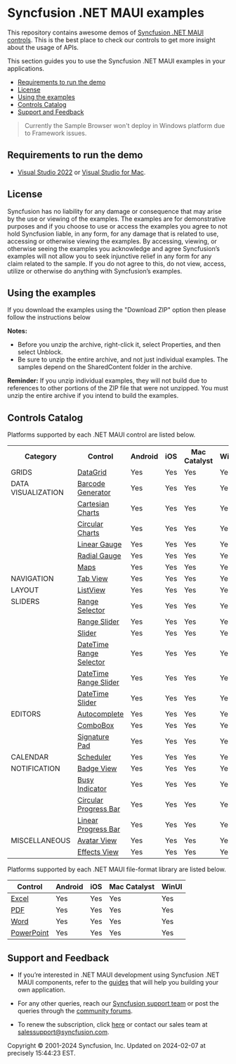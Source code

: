 ﻿# Syncfusion .NET MAUI examples 
 
This repository contains awesome demos of [Syncfusion .NET MAUI controls](https://www.syncfusion.com/maui-controls?utm_source=github&utm_medium=listing). This is the best place to check our controls to get more insight about the usage of APIs. 

This section guides you to use the Syncfusion .NET MAUI examples in your applications.

* [Requirements to run the demo](#requirements-to-run-the-demo)
* [License](#license)
* [Using the examples](#using-the-examples)
* [Controls Catalog](#controls-catalog)
* [Support and Feedback](#support-and-feedback)


> Currently the Sample Browser won't deploy in Windows platform due to Framework issues.

## <a name="requirements-to-run-the-demo"></a>Requirements to run the demo ##

* [Visual Studio 2022](https://visualstudio.microsoft.com/downloads/) or [Visual Studio for Mac](https://visualstudio.microsoft.com/vs/mac/).

## <a name="license"></a>License ##

Syncfusion has no liability for any damage or consequence that may arise by the use or viewing of the examples. The examples are for demonstrative purposes and if you choose to use or access the examples you agree to not hold Syncfusion liable, in any form, for any damage that is related to use, accessing or otherwise viewing the examples. By accessing, viewing, or otherwise seeing the examples you acknowledge and agree Syncfusion’s examples will not allow you to seek injunctive relief in any form for any claim related to the sample. If you do not agree to this, do not view, access, utilize or otherwise do anything with Syncfusion’s examples.

## <a name="using-the-examples"></a>Using the examples ##

If you download the examples using the "Download ZIP" option then please follow the instructions below

**Notes:**

* Before you unzip the archive, right-click it, select Properties, and then select Unblock.
* Be sure to unzip the entire archive, and not just individual examples. The samples depend on the SharedContent folder in the archive.

**Reminder:** If you unzip individual examples, they will not build due to references to other portions of the ZIP file that were not unzipped. You must unzip the entire archive if you intend to build the examples.


## Controls Catalog

Platforms supported by each .NET MAUI control are listed below.


<table>
	<tr>
		<th align="center">
			Category<br/>
		</th>
		<th align="center">
			Control<br/>
		</th>
		<th align="center">
			Android<br/>
		</th>
		<th align="center">
			iOS<br/>
		</th>
		<th align="center">
			Mac Catalyst<br/>
		</th>
		<th align="center">
			WinUI<br/>
		</th>
	</tr>
	<tr>
	<td rowspan="1" valign="top">
			GRIDS<br/>
		</td>
		<td>
			<a href="/maui/datagrid/overview">DataGrid</a><br/>
		</td>
		<td>
		Yes<br/>
		</td>
		<td>
		Yes<br/>
		</td>
		<td>
		Yes<br/>
		</td>
		<td>
		Yes<br/>
	</td>
	</tr>
	<tr>
		<td rowspan="6" valign="top">
			DATA VISUALIZATION<br/>
		</td>
		<td>
			<a href="/maui/barcode-generator/overview">Barcode Generator</a><br/>
		</td>
		<td>
		Yes<br/>
		</td>
		<td>
		Yes<br/>
		</td>
		<td>
		Yes<br/>
		</td>
		<td>
		Yes<br/>
		</td>
	</tr>
	<tr>
		<td>
			<a href="/maui/cartesian-charts/overview">Cartesian Charts</a><br/>
		</td>
		<td>
		Yes<br/>
		</td>
		<td>
		Yes<br/>
		</td>
		<td>
		Yes<br/>
		</td>
		<td>
		Yes<br/>
		</td>
	</tr>
	<tr>
		<td>
			<a href="/maui/circular-charts/overview">Circular Charts</a><br/>
		</td>
		<td>
		Yes<br/>
		</td>
		<td>
		Yes<br/>
		</td>
		<td>
		Yes<br/>
		</td>
		<td>
		Yes<br/>
		</td>
	</tr>
	<tr>
		<td>
			<a href="/maui/linear-gauge/overview">Linear Gauge</a><br/>
		</td>
		<td>
		Yes<br/>
		</td>
		<td>
		Yes<br/>
		</td>
		<td>
		Yes<br/>
		</td>
		<td>
		Yes<br/>
		</td>
	</tr>
	<tr>
		<td>
			<a href="/maui/radial-gauge/overview">Radial Gauge</a><br/>
		</td>
		<td>
		Yes<br/>
		</td>
		<td>
		Yes<br/>
		</td>
		<td>
		Yes<br/>
		</td>
		<td>
		Yes<br/>
		</td>
	</tr>
	<tr>
		<td>
			<a href="/maui/maps/overview">Maps</a><br/>
		</td>
		<td>
		Yes<br/>
		</td>
		<td>
		Yes<br/>
		</td>
		<td>
		Yes<br/>
		</td>
		<td>
		Yes<br/>
		</td>
	</tr>
	<tr>
	    <td rowspan="1" valign="top">
			NAVIGATION<br/>
		</td>
		<td>
			<a href="/maui/tabview/overview">Tab View</a><br/>
		</td>
		<td>
		Yes<br/>
		</td>
		<td>
		Yes<br/>
		</td>
		<td>
		Yes<br/>
		</td>
		<td>
		Yes<br/>
		</td>
	</tr>
    <tr>
	    <td rowspan="1" valign="top">
			LAYOUT<br/>
		</td>	
		<td>
			<a href="/maui/listview/overview">ListView</a><br/>
		</td>
		<td>
		Yes<br/>
		</td>
		<td>
		Yes<br/>
		</td>
		<td>
		Yes<br/>
		</td>
		<td>
		Yes<br/>
		</td>
	</tr>
	<tr>
	    <td rowspan="6" valign="top">
			SLIDERS<br/>
		</td>	
		<td>
			<a href="/maui/range-selector/overview">Range Selector</a><br/>
		</td>
		<td>
		Yes<br/>
		</td>
		<td>
		Yes<br/>
		</td>
		<td>
		Yes<br/>
		</td>
		<td>
		Yes<br/>
		</td>
	</tr>
	<tr>
		<td>
			<a href="/maui/range-slider/overview">Range Slider</a><br/>
		</td>
		<td>
		Yes<br/>
		</td>
		<td>
		Yes<br/>
		</td>
		<td>
		Yes<br/>
		</td>
		<td>
		Yes<br/>
		</td>
	</tr>
	<tr>
		<td>
			<a href="/maui/slider/overview">Slider</a><br/>
		</td>
		<td>
		Yes<br/>
		</td>
		<td>
		Yes<br/>
		</td>
		<td>
		Yes<br/>
		</td>
		<td>
		Yes<br/>
		</td>
	</tr>
	<tr>
		<td>
			<a href="/maui/DateTime-Range-Selector/overview">DateTime Range Selector</a><br/>
		</td>
		<td>
		Yes<br/>
		</td>
		<td>
		Yes<br/>
		</td>
		<td>
		Yes<br/>
		</td>
		<td>
		Yes<br/>
		</td>
	</tr>
	<tr>
		<td>
			<a href="/maui/DateTime-Range-Slider/overview">DateTime Range Slider</a><br/>
		</td>
		<td>
		Yes<br/>
		</td>
		<td>
		Yes<br/>
		</td>
		<td>
		Yes<br/>
		</td>
		<td>
		Yes<br/>
		</td>
	</tr>
	<tr>
		<td>
			<a href="/maui/DateTime-Slider/overview">DateTime Slider</a><br/>
		</td>
		<td>
		Yes<br/>
		</td>
		<td>
		Yes<br/>
		</td>
		<td>
		Yes<br/>
		</td>
		<td>
		Yes<br/>
		</td>
	</tr>
	<tr>
	    <td rowspan="3" valign="top">
		EDITORS<br/>
		</td>
		<td>
			<a href="/maui/autocomplete/overview">Autocomplete</a><br/>
		</td>
		<td>
		Yes<br/>
		</td>
		<td>
		Yes<br/>
		</td>
		<td>
		Yes<br/>
		</td>
		<td>
		Yes<br/>
		</td>
	</tr>
	<tr>
		<td>
			<a href="/maui/combobox/overview">ComboBox</a><br/>
		</td>
		<td>
		Yes<br/>
		</td>
		<td>
		Yes<br/>
		</td>
		<td>
		Yes<br/>
		</td>
		<td>
		Yes<br/>
		</td>
	</tr>
	<tr>
		<td>
			<a href="/maui/SignaturePad/overview">Signature Pad</a><br/>
		</td>
		<td>
		Yes<br/>
		</td>
		<td>
		Yes<br/>
		</td>
		<td>
		Yes<br/>
		</td>
		<td>
		Yes<br/>
		</td>
	</tr>
    <tr>
	    <td rowspan="1" valign="top">
		CALENDAR<br/>
		</td>
		<td>
			<a href="/maui/scheduler/overview">Scheduler</a><br/>
		</td>
		<td>
		Yes<br/>
		</td>
		<td>
		Yes<br/>
		</td>
		<td>
		Yes<br/>
		</td>
		<td>
		Yes<br/>
		</td>
	</tr>	
    <tr>
	    <td rowspan="4" valign="top">
		NOTIFICATION<br/>
		</td>
		<td>
			<a href="/maui/badge-view/overview">Badge View</a><br/>
		</td>
		<td>
		Yes<br/>
		</td>
		<td>
		Yes<br/>
		</td>
		<td>
		Yes<br/>
		</td>
		<td>
		Yes<br/>
		</td>
	</tr>
	<tr>
		<td>
			<a href="/maui/busy-indicator/overview">Busy Indicator</a><br/>
		</td>
		<td>
		Yes<br/>
		</td>
		<td>
		Yes<br/>
		</td>
		<td>
		Yes<br/>
		</td>
		<td>
		Yes<br/>
		</td>
	</tr>
	<tr>
		<td>
			<a href="/maui/circularprogressbar/overview">Circular Progress Bar</a><br/>
		</td>
		<td>
		Yes<br/>
		</td>
		<td>
		Yes<br/>
		</td>
		<td>
		Yes<br/>
		</td>
		<td>
		Yes<br/>
		</td>
	</tr>
	<tr>
		<td>
			<a href="/maui/linearprogressbar/overview">Linear Progress Bar</a><br/>
		</td>
		<td>
		Yes<br/>
		</td>
		<td>
		Yes<br/>
		</td>
		<td>
		Yes<br/>
		</td>
		<td>
		Yes<br/>
		</td>
	</tr>
    <tr>  
	    <td rowspan="2" valign="top">
	    MISCELLANEOUS<br/>
		</td>
		<td>
			<a href="/maui/avatar-view/overview">Avatar View</a><br/>
		</td>
		<td>
		Yes<br/>
		</td>
		<td>
		Yes<br/>
		</td>
		<td>
		Yes<br/>
		</td>
		<td>
		Yes<br/>
		</td>
	</tr>
	<tr>
		<td>
			<a href="/maui/effects-view/overview">Effects View</a><br/>
		</td>
		<td>
		Yes<br/>
		</td>
		<td>
		Yes<br/>
		</td>
		<td>
		Yes<br/>
		</td>
		<td>
		Yes<br/>
		</td>
	</tr>
</table>

Platforms supported by each .NET MAUI file-format library are listed below.

| Control           | Android | iOS  | Mac Catalyst | WinUI |
|-------------------|---------|------|--------------|-------|
| [Excel](https://help.syncfusion.com/file-formats/xlsio/overview)             | Yes     | Yes  | Yes | Yes  |
| [PDF](https://help.syncfusion.com/file-formats/pdf/overview)               | Yes     | Yes  | Yes | Yes  |
| [Word](https://help.syncfusion.com/file-formats/docio/overview)              | Yes     | Yes  | Yes | Yes  |
| [PowerPoint](https://help.syncfusion.com/file-formats/presentation/overview)        | Yes     | Yes  | Yes | Yes  |





## <a name="support-and-feedback"></a>Support and Feedback ##

* If you’re interested in .NET MAUI development using Syncfusion .NET MAUI components, refer to the [guides](https://help.syncfusion.com/maui/overview) that will help you building your own application.



* For any other queries, reach our [Syncfusion support team](https://www.syncfusion.com/support/directtrac/incidents/newincident?utm_source=github&utm_medium=listing) or post the queries through the [community forums](https://www.syncfusion.com/forums?utm_source=github&utm_medium=listing).

* To renew the subscription, click [here](https://www.syncfusion.com/sales/products?utm_source=github&utm_medium=listing) or contact our sales team at <salessupport@syncfusion.com>.
  
<p>Copyright © 2001-2024 Syncfusion, Inc. Updated on 2024-02-07 at precisely 15:44:23 EST.</p> 
